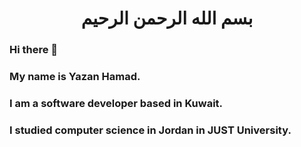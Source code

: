 <h1 align="center">بسم الله الرحمن الرحيم</h1>

### Hi there 👋
### My name is Yazan Hamad.
### I am a software developer based in Kuwait.
### I studied computer science in Jordan in JUST University.

<!--
**Yazan-Hamad/Yazan-Hamad** is a ✨ _special_ ✨ repository because its `README.md` (this file) appears on your GitHub profile.

Here are some ideas to get you started:

- 🔭 I’m currently working on ...
- 🌱 I’m currently learning ...
- 👯 I’m looking to collaborate on ...
- 🤔 I’m looking for help with ...
- 💬 Ask me about ...
- 📫 How to reach me: ...
- 😄 Pronouns: ...
- ⚡ Fun fact: ...
-->
